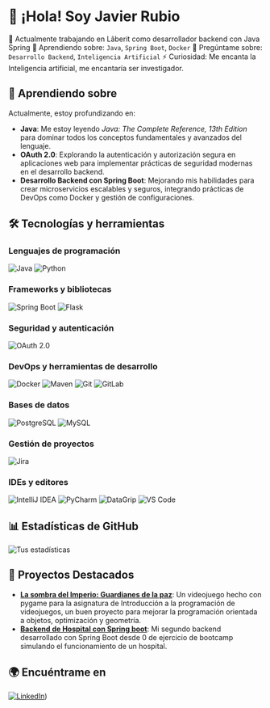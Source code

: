 # 👋 ¡Hola! Soy Javier Rubio

🔭 Actualmente trabajando en Lâberit como desarrollador backend con Java Spring
🌱 Aprendiendo sobre: `Java`, `Spring Boot`, `Docker`
💬 Pregúntame sobre: `Desarrollo Backend`, `Inteligencia Artificial`
⚡ Curiosidad: Me encanta la Inteligencia artificial, me encantaría ser investigador.

## 🌱 Aprendiendo sobre

Actualmente, estoy profundizando en:

- **Java**: Me estoy leyendo *Java: The Complete Reference, 13th Edition* para dominar todos los conceptos fundamentales y avanzados del lenguaje.
- **OAuth 2.0**: Explorando la autenticación y autorización segura en aplicaciones web para implementar prácticas de seguridad modernas en el desarrollo backend.
- **Desarrollo Backend con Spring Boot**: Mejorando mis habilidades para crear microservicios escalables y seguros, integrando prácticas de DevOps como Docker y gestión de configuraciones.

## 🛠️ Tecnologías y herramientas

### Lenguajes de programación
![Java](https://img.shields.io/badge/Java-ED8B00?style=for-the-badge&logo=java&logoColor=white)
![Python](https://img.shields.io/badge/Python-3776AB?style=for-the-badge&logo=python&logoColor=white)

### Frameworks y bibliotecas
![Spring Boot](https://img.shields.io/badge/Spring%20Boot-6DB33F?style=for-the-badge&logo=spring-boot&logoColor=white)
![Flask](https://img.shields.io/badge/Flask-000000?style=for-the-badge&logo=flask&logoColor=white)

### Seguridad y autenticación
![OAuth 2.0](https://img.shields.io/badge/OAuth_2.0-3D85C6?style=for-the-badge&logo=oauth&logoColor=white)

### DevOps y herramientas de desarrollo
![Docker](https://img.shields.io/badge/Docker-2496ED?style=for-the-badge&logo=docker&logoColor=white)
![Maven](https://img.shields.io/badge/Apache%20Maven-C71A36?style=for-the-badge&logo=apache-maven&logoColor=white)
![Git](https://img.shields.io/badge/Git-F05032?style=for-the-badge&logo=git&logoColor=white)
![GitLab](https://img.shields.io/badge/GitLab-FC6D26?style=for-the-badge&logo=gitlab&logoColor=white)

### Bases de datos
![PostgreSQL](https://img.shields.io/badge/PostgreSQL-336791?style=for-the-badge&logo=postgresql&logoColor=white)
![MySQL](https://img.shields.io/badge/MySQL-4479A1?style=for-the-badge&logo=mysql&logoColor=white)

### Gestión de proyectos
![Jira](https://img.shields.io/badge/Jira-0052CC?style=for-the-badge&logo=jira&logoColor=white)

### IDEs y editores
![IntelliJ IDEA](https://img.shields.io/badge/IntelliJ%20IDEA-000000?style=for-the-badge&logo=intellij-idea&logoColor=white)
![PyCharm](https://img.shields.io/badge/PyCharm-000000?style=for-the-badge&logo=pycharm&logoColor=white)
![DataGrip](https://img.shields.io/badge/DataGrip-000000?style=for-the-badge&logo=datagrip&logoColor=white)
![VS Code](https://img.shields.io/badge/Visual%20Studio%20Code-007ACC?style=for-the-badge&logo=visual-studio-code&logoColor=white)



## 📊 Estadísticas de GitHub

![Tus estadísticas](https://github-readme-stats.vercel.app/api?username=javirub&show_icons=true&theme=dark)

## 🚀 Proyectos Destacados

- [**La sombra del Imperio: Guardianes de la paz**](https://github.com/javirub/La-sombra-del-Imperio-Guardianes-de-la-paz): Un videojuego hecho con pygame para la asignatura de Introducción a la programación de videojuegos, un buen proyecto para mejorar la programación orientada a objetos, optimización y geometría.
- [**Backend de Hospital con Spring boot**](https://github.com/javirub/Spring-Backend-Hospital): Mi segundo backend desarrollado con Spring Boot desde 0 de ejercicio de bootcamp simulando el funcionamiento de un hospital.

## 🌍 Encuéntrame en
[![LinkedIn](https://img.shields.io/badge/LinkedIn-blue?style=for-the-badge&logo=linkedin&logoColor=white)](https://www.linkedin.com/in/javirub/))
